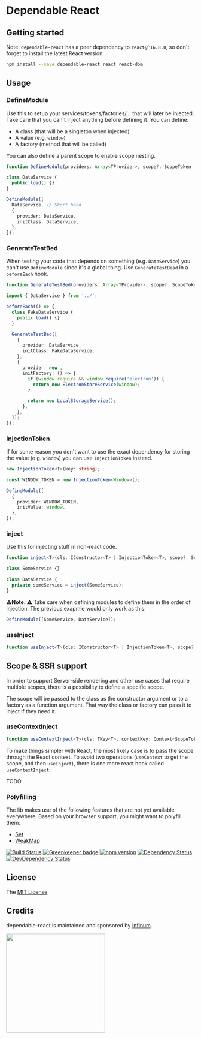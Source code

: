 # Dependable React

## Getting started

Note: `dependable-react` has a peer dependency to `react@^16.8.0`, so don't forget to install the latest React version:

```bash
npm install --save dependable-react react react-dom
```

## Usage

### DefineModule

Use this to setup your services/tokens/factories/... that will later be injected. Take care that you can't inject anything before defining it. You can define:

- A class (that will be a singleton when injected)
- A value (e.g. `window`)
- A factory (method that will be called)

You can also define a parent scope to enable scope nesting.

```typescript
function DefineModule(providers: Array<TProvider>, scope?: ScopeToken | string, parentScope?: ScopeToken): ScopeToken;
```

```typescript
class DataService {
  public load() {}
}

DefineModule([
  DataService, // Short hand
  {
    provider: DataService,
    initClass: DataService,
  },
]);
```

### GenerateTestBed

When testing your code that depends on something (e.g. `DataService`) you can't use `DefineModule` since it's a global thing. Use `GenerateTestBead` in a `beforeEach` hook.

```typescript
function GenerateTestBed(providers: Array<TProvider>, scope?: ScopeToken | string, parentScope?: ScopeToken): ScopeToken;
```

```typescript
import { DataService } from '../';

beforeEach(() => {
  class FakeDataService {
    public load() {}
  }

  GenerateTestBed([
    {
      provider: DataService,
      initClass: FakeDataService,
    },
    {
      provider: new ,
      initFactory: () => {
        if (window.require && window.require('electron')) {
          return new ElectronStoreService(window);
        }

        return new LocalStorageService();
      },
    },
  ]);
});
```

### InjectionToken

If for some reason you don't want to use the exact dependency for storing the value (e.g. `window`) you can use `InjectionToken` instead.

```typescript
new InjectionToken<T>(key: string);
```

```typescript
const WINDOW_TOKEN = new InjectionToken<Window>();

DefineModule([
  {
    provider: WINDOW_TOKEN,
    initValue: window,
  },
]);
```

### inject

Use this for injecting stuff in non-react code.

```typescript
function inject<T>(cls: IConstructor<T> | InjectionToken<T>, scope?: ScopeToken): T;
```

```typescript
class SomeService {}

class DataService {
  private someService = inject(SomeService);
}
```

**⚠️Note: ⚠️** Take care when defining modules to define them in the order of injection. The previous exapmle would only work as this:

```typescript
DefineModule([SomeService, DataService]);
```

### useInject

```typescript
function useInject<T>(cls: IConstructor<T> | InjectionToken<T>, scope?: ScopeToken): T;
```

## Scope & SSR support

In order to support Server-side rendering and other use cases that require multiple scopes, there is a possibility to define a specific scope.

The scope will be passed to the class as the constructor argument or to a factory as a function argument. That way the class or factory can pass it to inject if they need it.

### useContextInject

```typescript
function useContextInject<T>(cls: TKey<T>, contextKey: Context<ScopeToken>): T;
```

To make things simpler with React, the most likely case is to pass the scope through the React context. To avoid two operations (`useContext` to get the scope, and then `useInject`), there is one more react hook called `useContextInject`.

TODO

### Polyfilling

The lib makes use of the following features that are not yet available everywhere. Based on your browser support, you might want to polyfill them:

- [Set](https://developer.mozilla.org/en-US/docs/Web/JavaScript/Reference/Global_Objects/Set)
- [WeakMap](https://developer.mozilla.org/en-US/docs/Web/JavaScript/Reference/Global_Objects/WeakMap)

[![Build Status](https://travis-ci.org/infinum/dependable-react.svg?branch=master)](https://travis-ci.org/infinum/dependable-react)
[![Greenkeeper badge](https://badges.greenkeeper.io/infinum/dependable-react.svg)](https://greenkeeper.io/)
[![npm version](https://badge.fury.io/js/dependable-react.svg)](https://badge.fury.io/js/dependable-react)
[![Dependency Status](https://david-dm.org/infinum/dependable-react.svg)](https://david-dm.org/infinum/dependable-react)
[![DevDependency Status](https://david-dm.org/infinum/dependable-react/dev-status.svg)](https://david-dm.org/infinum/dependable-react#info=devDependencies)

## License

The [MIT License](LICENSE)

## Credits

dependable-react is maintained and sponsored by
[Infinum](https://www.infinum.co).

<img src="https://infinum.co/infinum.png" width="264">
